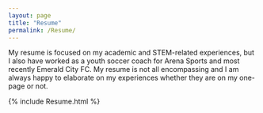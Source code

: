 ```yaml
---
layout: page
title: "Resume"
permalink: /Resume/
---
```


My resume is focused on my academic and STEM-related experiences, but I also have worked as a youth soccer coach for Arena Sports and most recently Emerald City FC.  My resume is not all encompassing and I am always happy to elaborate on my experiences whether they are on my one-page or not.

{% include Resume.html %}

